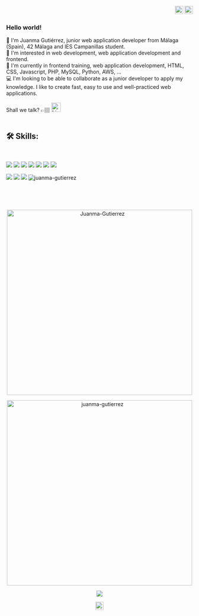 <p align="right">
<a href="https://github.com/Juanma-Gutierrez/Juanma-Gutierrez/blob/main/README.md" target="_blank" rel="noopener noreferrer"><img height="22" src="https://cdn-icons-png.flaticon.com/512/197/197593.png" alt="Readme en español"></a>
<a href="https://github.com/Juanma-Gutierrez/Juanma-Gutierrez/blob/main/README_en.md" target="_blank" rel="noopener noreferrer"><img height="22" src="https://cdn-icons-png.flaticon.com/512/197/197374.png" alt="Readme en español"></a></p>

### Hello world!

👋 I'm Juanma Gutiérrez, junior web application developer from Málaga (Spain), 42 Málaga and IES Campanillas student.<br>
👀 I'm interested in web development, web application development and frontend.<br>
🌱 I'm currently in frontend training, web application development, HTML, CSS, Javascript, PHP, MySQL, Python, AWS, ...<br>
💻 I'm looking to be able to collaborate as a junior developer to apply my knowledge. I like to create fast, easy to use and well-practiced web applications.
<br>
<br>
Shall we talk? 👉🏽 <a href="https://www.linkedin.com/in/juanmanuelgutierrezm/" target="_blank" rel="noopener noreferrer"><img height="25" src="https://img.shields.io/badge/-LinkedIn-014267?style=for-the-badge&logo=linkedin" alt="LinkedIn"></a>
<br>
<br>
## 🛠 Skills:
<br>
<p>
<img src="https://img.shields.io/badge/-HTML5-014267?style=for-the-badge&logo=html5">
<img src="https://img.shields.io/badge/-CSS3-014267?style=for-the-badge&logo=css3">
<img src="https://img.shields.io/badge/-Javascript-014267?style=for-the-badge&logo=javascript">
<img src="https://img.shields.io/badge/-PHP-014267?style=for-the-badge&logo=php&logoColor=white">
<img src="https://img.shields.io/badge/-Python-014267?style=for-the-badge&logo=python&logoColor=white">
<img src="https://img.shields.io/badge/-MySQL-014267?style=for-the-badge&logo=mysql&logoColor=white">
<img src="https://img.shields.io/badge/-Wordpress-014267?style=for-the-badge&logo=wordpress&logoColor=white">
</p>
<p>
<img src="https://img.shields.io/badge/-Windows-015a8d?style=for-the-badge&logo=windows">
<img src="https://img.shields.io/badge/-Linux-015a8d?style=for-the-badge&logo=linux">
<img src="https://img.shields.io/badge/-VSCode-015a8d?style=for-the-badge&logo=visualstudiocode">
<img src="https://komarev.com/ghpvc/?username=juanma-gutierrez&label=Visitas&color=055786&style=for-the-badge" alt="juanma-gutierrez">

## 
  
<br>
  
<br>
<p align="center"><img width="500" src="https://github-readme-stats.vercel.app/api?username=Juanma-Gutierrez&show_icons=true&theme=tokyonight" alt="Juanma-Gutierrez" /></p>
<p align="center"><a href="https://github.com/ryo-ma/github-profile-trophy"><img width="500" src="https://github-profile-trophy.vercel.app/?username=juanma-gutierrez&theme=dracula" alt="juanma-gutierrez" /></a></p>
<p align="center"><img src="https://github-readme-stats.vercel.app/api/top-langs/?username=Juanma-Gutierrez&theme=tokyonight" /></p>
<p align="center"><img height="22" src="https://www.codewars.com/users/Juanma-Gutierrez/badges/small"></p>
